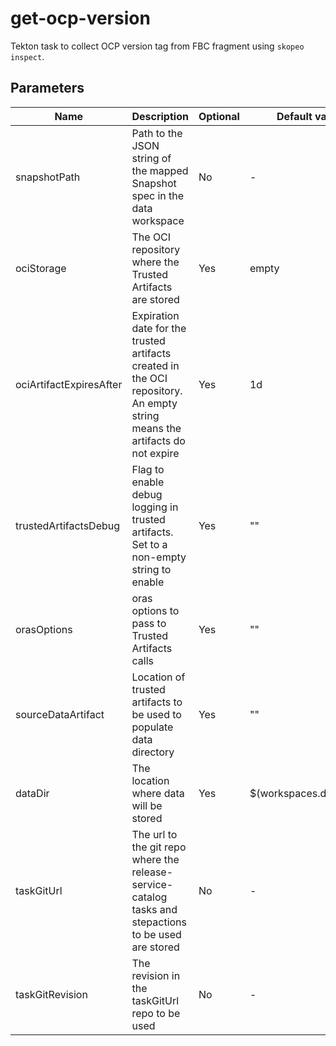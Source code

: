 # get-ocp-version

Tekton task to collect OCP version tag from FBC fragment using `skopeo inspect`.

## Parameters

| Name                    | Description                                                                                                                | Optional | Default value           |
|-------------------------|----------------------------------------------------------------------------------------------------------------------------|----------|-------------------------|
| snapshotPath            | Path to the JSON string of the mapped Snapshot spec in the data workspace                                                  | No       | -                       |
| ociStorage              | The OCI repository where the Trusted Artifacts are stored                                                                  | Yes      | empty                   |
| ociArtifactExpiresAfter | Expiration date for the trusted artifacts created in the OCI repository. An empty string means the artifacts do not expire | Yes      | 1d                      |
| trustedArtifactsDebug   | Flag to enable debug logging in trusted artifacts. Set to a non-empty string to enable                                     | Yes      | ""                      |
| orasOptions             | oras options to pass to Trusted Artifacts calls                                                                            | Yes      | ""                      |
| sourceDataArtifact      | Location of trusted artifacts to be used to populate data directory                                                        | Yes      | ""                      |
| dataDir                 | The location where data will be stored                                                                                     | Yes      | $(workspaces.data.path) |
| taskGitUrl              | The url to the git repo where the release-service-catalog tasks and stepactions to be used are stored                      | No       | -                       |
| taskGitRevision         | The revision in the taskGitUrl repo to be used                                                                             | No       | -                       |
